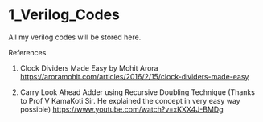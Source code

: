 # 1_Verilog_Codes
 All my verilog codes will be stored here. 

 References

 1. Clock Dividers Made Easy by Mohit Arora 
    https://aroramohit.com/articles/2016/2/15/clock-dividers-made-easy

2. Carry Look Ahead Adder using Recursive Doubling Technique (Thanks to Prof V KamaKoti Sir. He explained the concept in very easy way possible)
   https://www.youtube.com/watch?v=xKXX4J-BMDg

    

